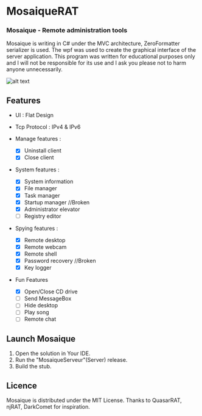 # MosaiqueRAT

### Mosaique - Remote administration tools

Mosaique is writing in C# under the MVC architecture, ZeroFormatter serializer is used. The wpf was used to create the graphical interface of the server application. This program was written for educational purposes only and I will not be responsible for its use and I ask you please not to harm anyone unnecessarily. 

![alt text](https://github.com/thdal/MosaiqueRAT/blob/master/Github/Mosaique.png)

## Features

* UI : Flat Design 
* Tcp Protocol : IPv4 & IPv6

* Manage features :
  * [x] Uninstall client 
  * [x] Close client

* System features :
  * [x] System information
  * [x] File manager
  * [x] Task manager
  * [x] Startup manager //Broken  
  * [x] Administrator elevator
  * [ ] Registry editor
  
* Spying features :
  * [x] Remote desktop
  * [x] Remote webcam
  * [x] Remote shell  
  * [x] Password recovery //Broken
  * [x] Key logger
  
* Fun Features
  * [x] Open/Close CD drive
  * [ ] Send MessageBox    
  * [ ] Hide desktop
  * [ ] Play song
  * [ ] Remote chat

## Launch Mosaique

1. Open the solution in Your IDE.
2. Run the "MosaiqueServeur"(Server) release.
3. Build the stub.

## Licence

Mosaique is distributed under the MIT License. Thanks to QuasarRAT, njRAT, DarkComet for inspiration.

